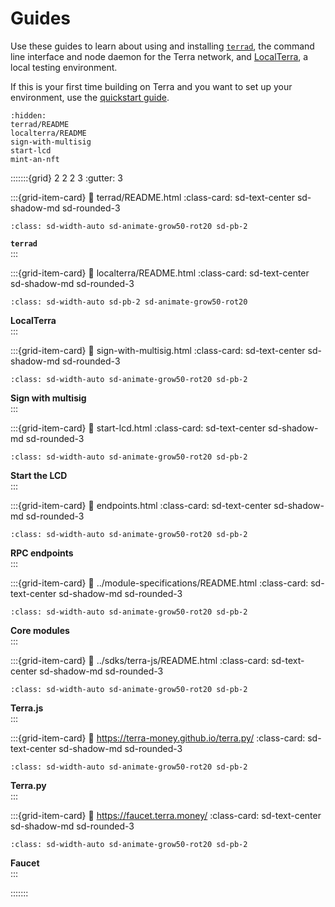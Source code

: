# Guides

Use these guides to learn about using and installing [`terrad`](terrad/README.md), the command line interface and node daemon for the Terra network, and [LocalTerra](localterra/README.md), a local testing environment.

If this is your first time building on Terra and you want to set up your environment, use the [quickstart guide](../terrain/README.md).

```{toctree}
:hidden:
terrad/README
localterra/README
sign-with-multisig
start-lcd
mint-an-nft
```

:::::::{grid} 2 2 2 3
:gutter: 3

:::{grid-item-card}
:link: terrad/README.html
:class-card: sd-text-center sd-shadow-md sd-rounded-3

```{image} /img/Terrad.svg
:class: sd-width-auto sd-animate-grow50-rot20 sd-pb-2
```

**`terrad`**  
:::

:::{grid-item-card}
:link: localterra/README.html
:class-card: sd-text-center sd-shadow-md sd-rounded-3

```{image} /img/LocalTerra.svg
:class: sd-width-auto sd-pb-2 sd-animate-grow50-rot20
```

**LocalTerra**  
:::

:::{grid-item-card}
:link: sign-with-multisig.html
:class-card: sd-text-center sd-shadow-md sd-rounded-3

```{image} /img/Ecosystem_ver2.svg
:class: sd-width-auto sd-animate-grow50-rot20 sd-pb-2
```

**Sign with multisig**  
:::

:::{grid-item-card}
:link: start-lcd.html
:class-card: sd-text-center sd-shadow-md sd-rounded-3

```{image} /img/Swap_ver2.svg
:class: sd-width-auto sd-animate-grow50-rot20 sd-pb-2
```

**Start the LCD**  
:::

:::{grid-item-card}
:link: endpoints.html
:class-card: sd-text-center sd-shadow-md sd-rounded-3

```{image} /img/icon_node.svg
:class: sd-width-auto sd-animate-grow50-rot20 sd-pb-2
```

**RPC endpoints**  
:::

:::{grid-item-card}
:link: ../module-specifications/README.html
:class-card: sd-text-center sd-shadow-md sd-rounded-3

```{image} /img/icon_core.svg
:class: sd-width-auto sd-animate-grow50-rot20 sd-pb-2
```

**Core modules**  
:::

:::{grid-item-card}
:link: ../sdks/terra-js/README.html
:class-card: sd-text-center sd-shadow-md sd-rounded-3

```{image} /img/terra_js.svg
:class: sd-width-auto sd-animate-grow50-rot20 sd-pb-2
```

**Terra.js**  
:::

:::{grid-item-card}
:link: https://terra-money.github.io/terra.py/
:class-card: sd-text-center sd-shadow-md sd-rounded-3

```{image} /img/terra_sdk.svg
:class: sd-width-auto sd-animate-grow50-rot20 sd-pb-2
```

**Terra.py**  
:::

:::{grid-item-card}
:link: https://faucet.terra.money/
:class-card: sd-text-center sd-shadow-md sd-rounded-3

```{image} /img/Faucet.svg
:class: sd-width-auto sd-animate-grow50-rot20 sd-pb-2
```

**Faucet**  
:::

:::::::
